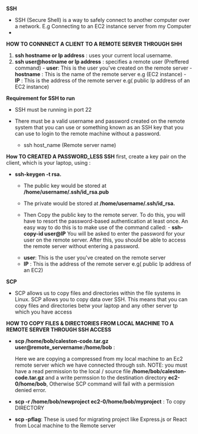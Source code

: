 **SSH**
- SSH (Secure Shell) is a way to safely connect to another computer over a network. E.g Connecting to an EC2 instance server from my Computer
- 
**HOW TO CONNNECT A CLIENT TO A REMOTE SERVER THROUGH SHH**

  1. **ssh hostname or Ip address** : uses your current local username.
  2. **ssh user@hostname or Ip address** : specifies a remote user (Preffered command)
    - **user**: This is the user you've created on the remote server
    - **hostname** : This is the name of the remote server e.g (EC2 instance)
    - **IP** : This is the address of the remote server e.g( public Ip address of an EC2 instance)
  
**Requirement for SSH to run**
- SSH must be running in port 22
- There must be a valid username and password created on the remote system that you can use or something known as an SSH key that you can use to login to the remote machine without a password.


  -  ssh host_name (Remote server name)

**How TO CREATED A PASSWORD_LESS SSH**
first, create a key pair on the client, which is your laptop, using :
-  **ssh-keygen -t rsa.**
    * The public key would be stored at **/home/username/.ssh/id_rsa.pub**
  
    * The private would be stored at **/home/username/.ssh/id_rsa.**
  
    * Then Copy the public key to the remote server. To do this, you will have to resort the password-based authentication at least once. An easy way to do this is to make use of the command called: - **ssh-copy-id user@IP** You will be asked to enter the password for your user on the remote server. After this, you should be able to access the remote server without entering a password.
  
     - **user**: This is the user you've created on the remote server
     - **IP** : This is the address of the remote server e.g( public Ip address of an EC2)

**SCP**
 - SCP allows us to copy files and directories within the file systems in Linux. SCP allows you to copy data over SSH. This means that you can copy files and directories betw your laptop and any other server tp which you have access

**HOW TO COPY FILES & DIRECTORIES FROM LOCAL MACHINE TO A REMOTE SERVER THROUGH SSH ACCESS**

- **scp /home/bob/caleston-code.tar.gz user@remote_servername:/home/bob** : 
  
  Here we are copying a compressed from my local machine to an Ec2 remote server which we have connected through ssh. NOTE: you must have a read permission to the local / source file **/home/bob/caleston-code.tar.gz** and a write permssion to the destination directory **ec2-0/home/bob**, Otherwise SCP command will fail with a permission denied error.

  
-  **scp -r  /home/bob/newproject ec2-0/home/bob/myproject** : To copy DIRECTORY
  
-  **scp -pflag**: These is used for migrating project like Express.js or React from Local machine to the Remote server